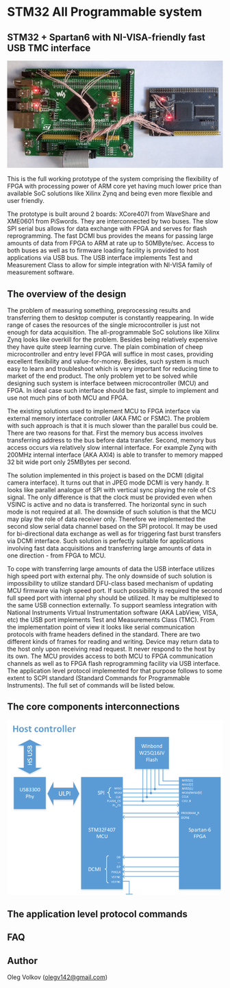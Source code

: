 # STM32 All Programmable system
## STM32 + Spartan6 with NI-VISA-friendly fast USB TMC interface

![The prototype system](https://github.com/olegv142/STM32AllProgrammable/blob/master/doc/prototype.jpg)

This is the full working prototype of the system comprising the flexibility of FPGA with processing power of ARM core yet having much lower price than available SoC solutions like Xilinx Zynq and being even more flexible and user friendly.

The prototype is built around 2 boards: XCore407I from WaveShare and XME0601 from PiSwords. They are interconnected by two buses. The slow SPI serial bus allows for data exchange with FPGA and serves for flash reprogramming. The fast DCMI bus provides the means for passing large amounts of data from FPGA to ARM at rate up to 50MByte/sec. Access to both buses as well as to firmware loading facility is provided to host applications via USB bus. The USB interface implements Test and Measurement Class to allow for simple integration with NI-VISA family of measurement software.

## The overview of the design

The problem of measuring something, preprocessing results and transferring them to desktop computer is constantly reappearing. In wide range of cases the resources of the single microcontroller is just not enough for data acquisition. The all-programmable SoC solutions like Xilinx Zynq looks like overkill for the problem. Besides being relatively expensive they have quite steep learning curve. The plain combination of cheep microcontroller and entry level FPGA will suffice in most cases, providing excellent flexibility and value-for-money. Besides, such system is much easy to learn and troubleshoot which is very important for reducing time to market of the end product. The only problem yet to be solved while designing such system is interface between microcontroller (MCU) and FPGA. In ideal case such interface should be fast, simple to implement and use not much pins of both MCU and FPGA.

The existing solutions used to implement MCU to FPGA interface via external memory interface controller (AKA FMC or FSMC). The problem with such approach is that it is much slower than the parallel bus could be. There are two reasons for that. First the memory bus access involves transferring address to the bus before data transfer. Second, memory bus access occurs via relatively slow internal interface. For example Zynq with 200MHz internal interface (AKA AXI4) is able to transfer to memory mapped 32 bit wide port only 25MBytes per second.

The solution implemented in this project is based on the DCMI (digital camera interface). It turns out that in JPEG mode DCMI is very handy. It looks like parallel analogue of SPI with vertical sync playing the role of CS signal. The only difference is that the clock must be provided even when VSINC is active and no data is transferred. The horizontal sync in such mode is not required at all. The downside of such solution is that the MCU may play the role of data receiver only. Therefore we implemented the second slow serial data channel based on the SPI protocol. It may be used for bi-directional data exchange as well as for triggering fast burst transfers via DCMI interface. Such solution is perfectly suitable for applications involving fast data acquisitions and transferring large amounts of data in one direction - from FPGA to MCU.

To cope with transferring large amounts of data the USB interface utilizes high speed port with external phy. The only downside of such solution is impossibility to utilize standard DFU-class based mechanism of updating MCU firmware via high speed port. If such possibility is required the second full speed port with internal phy should be utilized. It may be multiplexed to the same USB connection externally. To support seamless integration with National Instruments Virtual Instrumentation software (AKA LabView, VISA, etc) the USB port implements Test and Measurements Class (TMC). From the implementation point of view it looks like serial communication protocols with frame headers defined in the standard. There are two different kinds of frames for reading and writing. Device may return data to the host only upon receiving  read request. It never respond to the host by its own. The MCU provides access to both MCU to FPGA communication channels as well as to FPGA flash reprogramming facility via USB interface. The application level protocol implemented for that purpose follows to some extent to SCPI standard (Standard Commands for Programmable Instruments). The full set of commands will be listed below.

## The core components interconnections

![The core component interconnections](https://github.com/olegv142/STM32AllProgrammable/blob/master/doc/schematic.png)

## The application level protocol commands

## FAQ

## Author

Oleg Volkov (olegv142@gmail.com)
